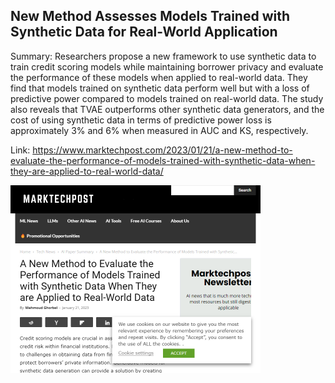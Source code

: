 ## New Method Assesses Models Trained with Synthetic Data for Real-World Application
Summary: Researchers propose a new framework to use synthetic data to train credit scoring models while maintaining borrower privacy and evaluate the performance of these models when applied to real-world data. They find that models trained on synthetic data perform well but with a loss of predictive power compared to models trained on real-world data. The study also reveals that TVAE outperforms other synthetic data generators, and the cost of using synthetic data in terms of predictive power loss is approximately 3% and 6% when measured in AUC and KS, respectively.

Link: https://www.marktechpost.com/2023/01/21/a-new-method-to-evaluate-the-performance-of-models-trained-with-synthetic-data-when-they-are-applied-to-real-world-data/

<img src="/img/abea8b74-bb5d-46b5-85c5-8f0342f2e707.png" width="400" />
<br/><br/>
